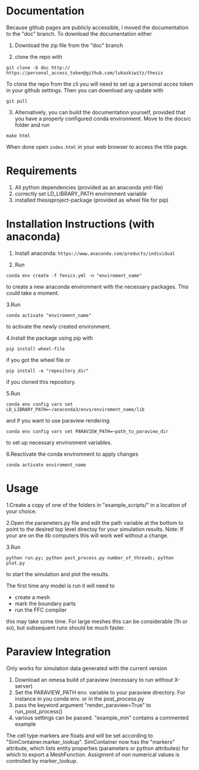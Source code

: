 <h1>
Documentation
</h1>
Because github pages are publicly accessible, 
I moved the documentation to the "doc" branch. 
To download the documentation either 

1. Download the zip file from the "doc" branch

2. clone the repo with

`git clone -b doc http:// https://personal_access_token@github.com/lukaskiwitz/thesis`

To clone the repo from the cli you will need to set up a personal acces token in your github settings. Then you can
download any update with

`git pull`

3. Alternatively, you can build the documentation yourself, provided that you have a properly configured conda
   environment. Move to the docsrc folder and run

`make html`


When done open `index.html` in your web browser to access the title page.
<h1>
    Requirements
</h1>

1. All python dependencies (provided as an anaconda yml-file)
2. correctly set LD_LIBRARY_PATH environment variable
3. installed thesisproject-package (provided as wheel file for pip)

<h1>
Installation Instructions (with anaconda)
</h1>

1. Install anaconda:
`https://www.anaconda.com/products/individual`


2. Run

`
conda env create -f fenics.yml -n "enviroment_name"
`

to create a new anaconda environment with the necessary packages.
This could take a moment.

3.Run

`conda activate "enviroment_name"`

to activate the newly created environment.

4.Install the package using pip with

`
pip install wheel-file
`

if you got the wheel file or 

`
pip install -e "repository_dir"
`

if you cloned this repository.

5.Run

`
conda env config vars set LD_LIBRARY_PATH=~/anaconda3/envs/enviroment_name/lib
`


and if you want to use paraview rendering 

`conda env config vars set PARAVIEW_PATH=~path_to_paraview_dir
`


to set up necessary environment variables.

6.Reactivate the conda environment to apply changes

`conda activate enviroment_name`


<h1>
    Usage
</h1>
1.Create a copy of one of the folders in "example_scripts/" in a location of your choice.

2.Open the parameters.py file and edit the path variable at the bottom to point to the desired top level directoy for your simulation results.
Note: If your are on the itb computers this will work well without a change.

3.Run

`python run.py; python post_process.py number_of_threads; python plot.py`

to start the simulation and plot the results.

The first time any model is run it will need to
- create a mesh
- mark the boundary parts
- run the FFC compiler

this may take some time. For large meshes this can be considerable (1h or so), but 
subsequent runs should be much faster. 

<h1>
    Paraview Integration
</h1>
Only works for simulation data generated with the current version

1. Download an omesa build of paraview (necessary to run without X-server)
2. Set the PARAVIEW_PATH env. variable to your paraview directory. For instance in you conda env. or in the post_process.py
4. pass the keyword argument "render_paraview=True" to run_post_process() 
5. various settings can be passed. "example_min" contains a commented example
   

The cell type markers are floats and will be set according to "SimContainer.marker_lookup".
SimContainer now has the "markers" attribute, which lists entity 
properties (parameters or python attributes) for which to export a MeshFunction. 
Assigment of non numerical values is controlled by marker_lookup.






 

 


